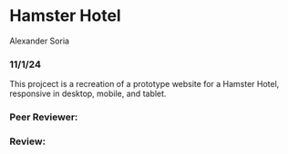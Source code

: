 
# Hamster Hotel
Alexander Soria
### 11/1/24


This projcect is a recreation of a prototype website for a Hamster Hotel, responsive in desktop, mobile, and tablet.

### Peer Reviewer:
### Review:
